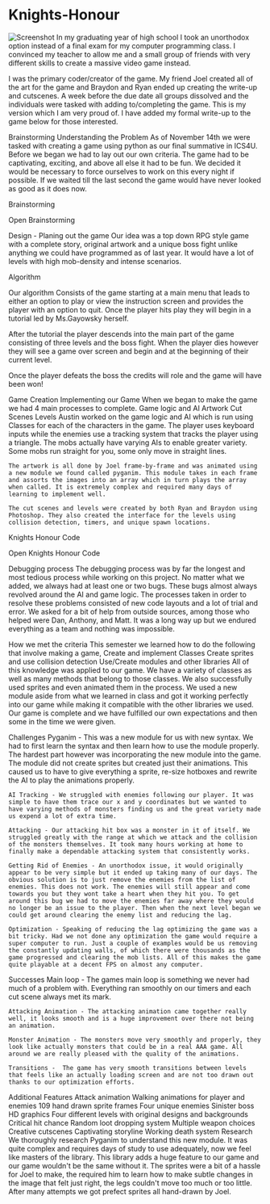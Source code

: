 # Knights-Honour
![Screenshot](https://i.gyazo.com/8023863d10f30237d7fcebf8e32ea2ed.jpg)
In my graduating year of high school I took an unorthodox option instead of a final exam for my computer programming class. I convinced my teacher to allow me and a small group of friends with very different skills to create a massive video game instead.

I was the primary coder/creator of the game. My friend Joel created all of the art for the game and Braydon and Ryan ended up creating the write-up and cutscenes.
A week before the due date all groups dissolved and the individuals were tasked with adding to/completing the game. This is my version which I am very proud of.
I have added my formal write-up to the game below for those interested.


Brainstorming
Understanding the Problem
    As of November 14th we were tasked with creating a game using python as our final summative in ICS4U. Before we began we had to lay out our own criteria. The game had to be captivating, exciting, and above all else it had to be fun. We decided it would be necessary to force ourselves to work on this every night if possible. If we waited till the last second the game would have never looked as good as it does now.

Brainstorming

 Open Brainstorming

Design - Planing out the game
    Our idea was a top down RPG style game with a complete story, original artwork and a unique boss fight unlike anything we could have programmed as of last year. It would have a lot of levels with high mob-density and intense scenarios.

Algorithm  

Our algorithm Consists of the game starting at a main menu that leads to either an option to play or view the instruction screen and provides the player with an option to quit. 
Once the player hits play they will begin in a tutorial led by Ms.Gayowsky herself.

After the tutorial the player descends into the main part of the game consisting of three levels and the boss fight. When the player dies however they will see a game over screen and begin and at the beginning of their current level.

Once the player defeats the boss the credits will role and the game will have been won!




Game Creation 
Implementing our Game
    When we began to make the game we had 4 main processes to complete.
Game logic and AI
Artwork
Cut Scenes
Levels
    Austin worked on the game logic and AI which is run using Classes for each of the characters in the game. The player uses keyboard inputs while the enemies use a tracking system that tracks the player using a triangle. The mobs actually have varying AIs to enable greater variety. Some mobs run straight for you, some only move in straight lines.
    
    The artwork is all done by Joel frame-by-frame and was animated using a new module we found called pyganim. This module takes in each frame and assorts the images into an array which in turn plays the array when called. It is extremely complex and required many days of learning to implement well.

    The cut scenes and levels were created by both Ryan and Braydon using Photoshop. They also created the interface for the levels using collision detection, timers, and unique spawn locations.

Knights Honour Code

 Open Knights Honour Code

Debugging process
    The debugging process was by far the longest and most tedious process while working on this project. No matter what we added, we always had at least one or two bugs. These bugs almost always revolved around the AI and game logic. The processes taken in order to resolve these problems consisted of new code layouts and a lot of trial and error. We asked for a bit of help from outside sources, among those who helped were Dan, Anthony, and Matt. It was a long way up but we endured everything as a team and nothing was impossible.

How we met the criteria 
    This semester we learned how to do the following that involve making a game, 
Create and implement Classes 
Create sprites and use collision detection
Use/Create modules and other libraries
    All of this knowledge was applied to our game. We have a variety of classes as well as many methods that belong to those classes. We also successfully used sprites and even animated them in the process. We used a new module aside from what we learned in class and got it working perfectly into our game while making it compatible with the other libraries we used. Our game is complete and we have fulfilled our own expectations and then some in the time we were given.





Challenges
    Pyganim - This was a new module for us with new syntax. We had to first learn the syntax and then learn how to use the module properly. The hardest part however was incorporating the new module into the game. The module did not create sprites but created just their animations. This caused us to have to give everything a sprite, re-size hotboxes and rewrite the AI to play the animations properly.

    AI Tracking - We struggled with enemies following our player. It was simple to have them trace our x and y coordinates but we wanted to have varying methods of monsters finding us and the great variety made us expend a lot of extra time.

    Attacking - Our attacking hit box was a monster in it of itself. We struggled greatly with the range at which we attack and the collision of the monsters themselves. It took many hours working at home to finally make a dependable attacking system that consistently works.

    Getting Rid of Enemies - An unorthodox issue, it would originally appear to be very simple but it ended up taking many of our days. The obvious solution is to just remove the enemies from the list of enemies. This does not work. The enemies will still appear and come towards you but they wont take a heart when they hit you. To get around this bug we had to move the enemies far away where they would no longer be an issue to the player. Then when the next level began we could get around clearing the enemy list and reducing the lag.

    Optimization - Speaking of reducing the lag optimizing the game was a bit tricky. Had we not done any optimization the game would require a super computer to run. Just a couple of examples would be us removing the constantly updating walls, of which there were thousands as the game progressed and clearing the mob lists. All of this makes the game quite playable at a decent FPS on almost any computer.

Successes
    Main loop - The games main loop is something we never had much of a problem with. Everything ran smoothly on our timers and each cut scene always met its mark.  

    Attacking Animation - The attacking animation came together really well, it looks smooth and is a huge improvement over there not being an animation.

    Monster Animation - The monsters move very smoothly and properly, they look like actually monsters that could be in a real AAA game. All around we are really pleased with the quality of the animations.

    Transitions -  The game has very smooth transitions between levels that feels like an actually loading screen and are not too drawn out thanks to our optimization efforts.

Additional Features
Attack animation
Walking animations for player and enemies
109 hand drawn sprite frames
Four unique enemies 
Sinister boss
HD graphics
Four different levels with original designs and backgrounds
Critical hit chance
Random loot dropping system
Multiple weapon choices
Creative cutscenes
Captivating storyline
Working death system
Research
    We thoroughly research Pyganim to understand this new module. It was quite complex and requires days of study to use adequately, now we feel like masters of the library. This library adds a huge feature to our game and our game wouldn't be the same without it. The sprites were a bit of a hassle for Joel to make, the required him to learn how to make subtle changes in the image that felt just right, the legs couldn't move too much or too little. After many attempts we got prefect sprites all hand-drawn by Joel.
